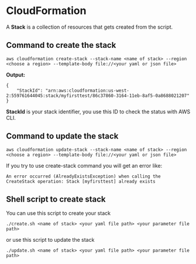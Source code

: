 # CloudFormation

A **Stack** is a collection of resources that gets created from the script.

## Command to create the stack

```
aws cloudformation create-stack --stack-name <name of stack> --region <choose a region> --template-body file://<your yaml or json file>
```

__Output:__
```
{
    "StackId": "arn:aws:cloudformation:us-west-2:559761644045:stack/myfirsttest/86c37860-3164-11eb-8af5-0a8688021207"
}
```

**StackId** is your stack identifier, you use this ID to check the status with AWS CLI.

## Command to update the stack
```
aws cloudformation update-stack --stack-name <name of stack> --region <choose a region> --template-body file://<your yaml or json file>
```

If you try to use create-stack command you will get an error like:
```
An error occurred (AlreadyExistsException) when calling the CreateStack operation: Stack [myfirsttest] already exists
```

## Shell script to create stack
You can use this script to create your stack
```
./create.sh <name of stack> <your yaml file path> <your parameter file path>
```
or use this script to update the stack
```
./update.sh <name of stack> <your yaml file path> <your parameter file path>
```